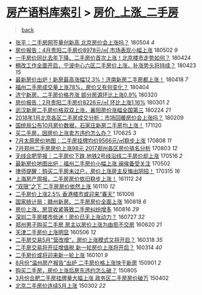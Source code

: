 [房产语料库索引](../../README.md)  > [房价_上涨_二手房](房价_上涨_二手房.md)
====
> [back](../README.md)

- [张平：二手房网签量创新高 北京房价会上涨吗？](http://jkwz.applinzi.com/ittc/7099207773982295051.html#%E5%BC%A0%E5%B9%B3%EF%BC%9A%E4%BA%8C%E6%89%8B%E6%88%BF%E7%BD%91%E7%AD%BE%E9%87%8F%E5%88%9B%E6%96%B0%E9%AB%98+%E5%8C%97%E4%BA%AC%E6%88%BF%E4%BB%B7%E4%BC%9A%E4%B8%8A%E6%B6%A8%E5%90%97%EF%BC%9F) 180504 *4* 
- [房价报告：4月贵阳二手房价8978元/㎡ 市场表现小幅上涨](http://jkwz.applinzi.com/ittc/7098573548220318730.html#%E6%88%BF%E4%BB%B7%E6%8A%A5%E5%91%8A%EF%BC%9A4%E6%9C%88%E8%B4%B5%E9%98%B3%E4%BA%8C%E6%89%8B%E6%88%BF%E4%BB%B78978%E5%85%83%2F%E3%8E%A1+%E5%B8%82%E5%9C%BA%E8%A1%A8%E7%8E%B0%E5%B0%8F%E5%B9%85%E4%B8%8A%E6%B6%A8) 180502 *9* 
- [一手房价同比去年下降、二手房价首次上涨！北京楼市走势如何？](http://jkwz.applinzi.com/ittc/7095481514500555786.html#%E4%B8%80%E6%89%8B%E6%88%BF%E4%BB%B7%E5%90%8C%E6%AF%94%E5%8E%BB%E5%B9%B4%E4%B8%8B%E9%99%8D%E3%80%81%E4%BA%8C%E6%89%8B%E6%88%BF%E4%BB%B7%E9%A6%96%E6%AC%A1%E4%B8%8A%E6%B6%A8%EF%BC%81%E5%8C%97%E4%BA%AC%E6%A5%BC%E5%B8%82%E8%B5%B0%E5%8A%BF%E5%A6%82%E4%BD%95%EF%BC%9F) 180424  
- [棚改工作全面开启，宁波中心六区二手房价上涨，补涨势头将持续？](http://jkwz.applinzi.com/ittc/7095115594066297862.html#%E6%A3%9A%E6%94%B9%E5%B7%A5%E4%BD%9C%E5%85%A8%E9%9D%A2%E5%BC%80%E5%90%AF%EF%BC%8C%E5%AE%81%E6%B3%A2%E4%B8%AD%E5%BF%83%E5%85%AD%E5%8C%BA%E4%BA%8C%E6%89%8B%E6%88%BF%E4%BB%B7%E4%B8%8A%E6%B6%A8%EF%BC%8C%E8%A1%A5%E6%B6%A8%E5%8A%BF%E5%A4%B4%E5%B0%86%E6%8C%81%E7%BB%AD%EF%BC%9F) 180423 *15* 
- [最新房价出炉！新房最高涨幅12.3%！济南新房二手房都上涨！](http://jkwz.applinzi.com/ittc/7093424654503117834.html#%E6%9C%80%E6%96%B0%E6%88%BF%E4%BB%B7%E5%87%BA%E7%82%89%EF%BC%81%E6%96%B0%E6%88%BF%E6%9C%80%E9%AB%98%E6%B6%A8%E5%B9%8512.3%25%EF%BC%81%E6%B5%8E%E5%8D%97%E6%96%B0%E6%88%BF%E4%BA%8C%E6%89%8B%E6%88%BF%E9%83%BD%E4%B8%8A%E6%B6%A8%EF%BC%81) 180418 *7* 
- [福州二手房成交量上涨78%，房价又有何变化？](http://jkwz.applinzi.com/ittc/7088050120333722635.html#%E7%A6%8F%E5%B7%9E%E4%BA%8C%E6%89%8B%E6%88%BF%E6%88%90%E4%BA%A4%E9%87%8F%E4%B8%8A%E6%B6%A878%25%EF%BC%8C%E6%88%BF%E4%BB%B7%E5%8F%88%E6%9C%89%E4%BD%95%E5%8F%98%E5%8C%96%EF%BC%9F) 180404  
- [济宁新房、二手房价格齐涨 部分房源环比上涨0.9%](http://jkwz.applinzi.com/ittc/7082470419619906570.html#%E6%B5%8E%E5%AE%81%E6%96%B0%E6%88%BF%E3%80%81%E4%BA%8C%E6%89%8B%E6%88%BF%E4%BB%B7%E6%A0%BC%E9%BD%90%E6%B6%A8+%E9%83%A8%E5%88%86%E6%88%BF%E6%BA%90%E7%8E%AF%E6%AF%94%E4%B8%8A%E6%B6%A80.9%25) 180320  
- [房价报告：2月贵阳二手房价8226元/㎡ 环比上涨1.16%](http://jkwz.applinzi.com/ittc/7075564657744282630.html#%E6%88%BF%E4%BB%B7%E6%8A%A5%E5%91%8A%EF%BC%9A2%E6%9C%88%E8%B4%B5%E9%98%B3%E4%BA%8C%E6%89%8B%E6%88%BF%E4%BB%B78226%E5%85%83%2F%E3%8E%A1+%E7%8E%AF%E6%AF%94%E4%B8%8A%E6%B6%A81.16%25) 180301 *2* 
- [武汉新房二手房价格双双上涨，襄阳房价涨幅全国第三](http://jkwz.applinzi.com/ittc/7073751480970773521.html#%E6%AD%A6%E6%B1%89%E6%96%B0%E6%88%BF%E4%BA%8C%E6%89%8B%E6%88%BF%E4%BB%B7%E6%A0%BC%E5%8F%8C%E5%8F%8C%E4%B8%8A%E6%B6%A8%EF%BC%8C%E8%A5%84%E9%98%B3%E6%88%BF%E4%BB%B7%E6%B6%A8%E5%B9%85%E5%85%A8%E5%9B%BD%E7%AC%AC%E4%B8%89) 180224 *21* 
- [2018年1月北京各区二手房成交分析：市场回暖房价会上涨吗？](http://jkwz.applinzi.com/ittc/7068030166633022475.html#2018%E5%B9%B41%E6%9C%88%E5%8C%97%E4%BA%AC%E5%90%84%E5%8C%BA%E4%BA%8C%E6%89%8B%E6%88%BF%E6%88%90%E4%BA%A4%E5%88%86%E6%9E%90%EF%BC%9A%E5%B8%82%E5%9C%BA%E5%9B%9E%E6%9A%96%E6%88%BF%E4%BB%B7%E4%BC%9A%E4%B8%8A%E6%B6%A8%E5%90%97%EF%BC%9F) 180209  
- [国统局公布10月房价数据，石家庄新房二手房均上涨！](http://jkwz.applinzi.com/ittc/7037971159264527376.html#%E5%9B%BD%E7%BB%9F%E5%B1%80%E5%85%AC%E5%B8%8310%E6%9C%88%E6%88%BF%E4%BB%B7%E6%95%B0%E6%8D%AE%EF%BC%8C%E7%9F%B3%E5%AE%B6%E5%BA%84%E6%96%B0%E6%88%BF%E4%BA%8C%E6%89%8B%E6%88%BF%E5%9D%87%E4%B8%8A%E6%B6%A8%EF%BC%81) 171120  
- [买二手房，因房价上涨卖方违约怎么办？](http://jkwz.applinzi.com/ittc/7005760952577033232.html#%E4%B9%B0%E4%BA%8C%E6%89%8B%E6%88%BF%EF%BC%8C%E5%9B%A0%E6%88%BF%E4%BB%B7%E4%B8%8A%E6%B6%A8%E5%8D%96%E6%96%B9%E8%BF%9D%E7%BA%A6%E6%80%8E%E4%B9%88%E5%8A%9E%EF%BC%9F) 170825 *3* 
- [7月太原房价地图：二手房挂牌均价9566元/㎡稳步上涨](http://jkwz.applinzi.com/ittc/6999461418569827345.html#7%E6%9C%88%E5%A4%AA%E5%8E%9F%E6%88%BF%E4%BB%B7%E5%9C%B0%E5%9B%BE%EF%BC%9A%E4%BA%8C%E6%89%8B%E6%88%BF%E6%8C%82%E7%89%8C%E5%9D%87%E4%BB%B79566%E5%85%83%2F%E3%8E%A1%E7%A8%B3%E6%AD%A5%E4%B8%8A%E6%B6%A8) 170808 *11* 
- [7月郑州二手房房价上涨98元 2017郑州各区房价排名分析](http://jkwz.applinzi.com/ittc/6997532909630915600.html#7%E6%9C%88%E9%83%91%E5%B7%9E%E4%BA%8C%E6%89%8B%E6%88%BF%E6%88%BF%E4%BB%B7%E4%B8%8A%E6%B6%A898%E5%85%83+2017%E9%83%91%E5%B7%9E%E5%90%84%E5%8C%BA%E6%88%BF%E4%BB%B7%E6%8E%92%E5%90%8D%E5%88%86%E6%9E%90) 170803 *12* 
- [无线合肥早报｜二手房价下跌 地铁2号线沿线二手房价却上涨](http://jkwz.applinzi.com/ittc/6968153539711861764.html#%E6%97%A0%E7%BA%BF%E5%90%88%E8%82%A5%E6%97%A9%E6%8A%A5%EF%BD%9C%E4%BA%8C%E6%89%8B%E6%88%BF%E4%BB%B7%E4%B8%8B%E8%B7%8C+%E5%9C%B0%E9%93%812%E5%8F%B7%E7%BA%BF%E6%B2%BF%E7%BA%BF%E4%BA%8C%E6%89%8B%E6%88%BF%E4%BB%B7%E5%8D%B4%E4%B8%8A%E6%B6%A8) 170516 *2* 
- [最新房价地图出炉：福州二手房价小幅上涨 闽侯备受关注](http://jkwz.applinzi.com/ittc/6963134281407792132.html#%E6%9C%80%E6%96%B0%E6%88%BF%E4%BB%B7%E5%9C%B0%E5%9B%BE%E5%87%BA%E7%82%89%EF%BC%9A%E7%A6%8F%E5%B7%9E%E4%BA%8C%E6%89%8B%E6%88%BF%E4%BB%B7%E5%B0%8F%E5%B9%85%E4%B8%8A%E6%B6%A8+%E9%97%BD%E4%BE%AF%E5%A4%87%E5%8F%97%E5%85%B3%E6%B3%A8) 170502  
- [律师提醒：购买二手房未过户，房价上涨房主反悔出阴招！](http://jkwz.applinzi.com/ittc/6945395279007319044.html#%E5%BE%8B%E5%B8%88%E6%8F%90%E9%86%92%EF%BC%9A%E8%B4%AD%E4%B9%B0%E4%BA%8C%E6%89%8B%E6%88%BF%E6%9C%AA%E8%BF%87%E6%88%B7%EF%BC%8C%E6%88%BF%E4%BB%B7%E4%B8%8A%E6%B6%A8%E6%88%BF%E4%B8%BB%E5%8F%8D%E6%82%94%E5%87%BA%E9%98%B4%E6%8B%9B%EF%BC%81) 170315 *16* 
- [上海房产周报，二手房房价依旧稳步上涨！](http://jkwz.applinzi.com/ittc/6899671252364428293.html#%E4%B8%8A%E6%B5%B7%E6%88%BF%E4%BA%A7%E5%91%A8%E6%8A%A5%EF%BC%8C%E4%BA%8C%E6%89%8B%E6%88%BF%E6%88%BF%E4%BB%B7%E4%BE%9D%E6%97%A7%E7%A8%B3%E6%AD%A5%E4%B8%8A%E6%B6%A8%EF%BC%81) 161112 *24* 
- [“双限”之下 二手房房价依然上涨](http://jkwz.applinzi.com/ittc/6898818085112251397.html#%E2%80%9C%E5%8F%8C%E9%99%90%E2%80%9D%E4%B9%8B%E4%B8%8B+%E4%BA%8C%E6%89%8B%E6%88%BF%E6%88%BF%E4%BB%B7%E4%BE%9D%E7%84%B6%E4%B8%8A%E6%B6%A8) 161110 *12* 
- [二手房价上涨2.5% 香港楼市或迎来“春天”](http://jkwz.applinzi.com/ittc/6886617158427083780.html#%E4%BA%8C%E6%89%8B%E6%88%BF%E4%BB%B7%E4%B8%8A%E6%B6%A82.5%25+%E9%A6%99%E6%B8%AF%E6%A5%BC%E5%B8%82%E6%88%96%E8%BF%8E%E6%9D%A5%E2%80%9C%E6%98%A5%E5%A4%A9%E2%80%9D) 161008  
- [国家统计局：赣州新房、二手房房价全面上涨](http://jkwz.applinzi.com/ittc/6867655965553460229.html#%E5%9B%BD%E5%AE%B6%E7%BB%9F%E8%AE%A1%E5%B1%80%EF%BC%9A%E8%B5%A3%E5%B7%9E%E6%96%B0%E6%88%BF%E3%80%81%E4%BA%8C%E6%89%8B%E6%88%BF%E6%88%BF%E4%BB%B7%E5%85%A8%E9%9D%A2%E4%B8%8A%E6%B6%A8) 160818 *6* 
- [房价上涨、房贷收紧等致二手房纠纷增多](http://jkwz.applinzi.com/ittc/6866752977880220677.html#%E6%88%BF%E4%BB%B7%E4%B8%8A%E6%B6%A8%E3%80%81%E6%88%BF%E8%B4%B7%E6%94%B6%E7%B4%A7%E7%AD%89%E8%87%B4%E4%BA%8C%E6%89%8B%E6%88%BF%E7%BA%A0%E7%BA%B7%E5%A2%9E%E5%A4%9A) 160816 *29* 
- [深圳二手房楼市低迷！房价已无上涨动力？](http://jkwz.applinzi.com/ittc/6859463903033164804.html#%E6%B7%B1%E5%9C%B3%E4%BA%8C%E6%89%8B%E6%88%BF%E6%A5%BC%E5%B8%82%E4%BD%8E%E8%BF%B7%EF%BC%81%E6%88%BF%E4%BB%B7%E5%B7%B2%E6%97%A0%E4%B8%8A%E6%B6%A8%E5%8A%A8%E5%8A%9B%EF%BC%9F) 160727 *32* 
- [郑州男子购买二手房 房主以房价上涨为由拒不交房](http://jkwz.applinzi.com/ittc/6845780294275433476.html#%E9%83%91%E5%B7%9E%E7%94%B7%E5%AD%90%E8%B4%AD%E4%B9%B0%E4%BA%8C%E6%89%8B%E6%88%BF+%E6%88%BF%E4%B8%BB%E4%BB%A5%E6%88%BF%E4%BB%B7%E4%B8%8A%E6%B6%A8%E4%B8%BA%E7%94%B1%E6%8B%92%E4%B8%8D%E4%BA%A4%E6%88%BF) 160620 *21* 
- [天津二手房价上涨明显](http://jkwz.applinzi.com/ittc/6829037947697234948.html#%E5%A4%A9%E6%B4%A5%E4%BA%8C%E6%89%8B%E6%88%BF%E4%BB%B7%E4%B8%8A%E6%B6%A8%E6%98%8E%E6%98%BE) 160506 *12* 
- [二手房交易5月“营改增”，房价上涨模式又将开启？](http://jkwz.applinzi.com/ittc/6810989007097824260.html#%E4%BA%8C%E6%89%8B%E6%88%BF%E4%BA%A4%E6%98%935%E6%9C%88%E2%80%9C%E8%90%A5%E6%94%B9%E5%A2%9E%E2%80%9D%EF%BC%8C%E6%88%BF%E4%BB%B7%E4%B8%8A%E6%B6%A8%E6%A8%A1%E5%BC%8F%E5%8F%88%E5%B0%86%E5%BC%80%E5%90%AF%EF%BC%9F) 160318 *35* 
- [二手房交易将开征增值税 新一轮房价上涨将开启？](http://jkwz.applinzi.com/ittc/6809483423131370501.html#%E4%BA%8C%E6%89%8B%E6%88%BF%E4%BA%A4%E6%98%93%E5%B0%86%E5%BC%80%E5%BE%81%E5%A2%9E%E5%80%BC%E7%A8%8E+%E6%96%B0%E4%B8%80%E8%BD%AE%E6%88%BF%E4%BB%B7%E4%B8%8A%E6%B6%A8%E5%B0%86%E5%BC%80%E5%90%AF%EF%BC%9F) 160314 *40* 
- [二手房价或将迎来新一轮上涨](http://jkwz.applinzi.com/ittc/6782217721156731909.html#%E4%BA%8C%E6%89%8B%E6%88%BF%E4%BB%B7%E6%88%96%E5%B0%86%E8%BF%8E%E6%9D%A5%E6%96%B0%E4%B8%80%E8%BD%AE%E4%B8%8A%E6%B6%A8) 160101 *9* 
- [8月份“温州房产报告”出炉 二手房价格上涨快于新房](http://jkwz.applinzi.com/ittc/6737136592025093125.html#8%E6%9C%88%E4%BB%BD%E2%80%9C%E6%B8%A9%E5%B7%9E%E6%88%BF%E4%BA%A7%E6%8A%A5%E5%91%8A%E2%80%9D%E5%87%BA%E7%82%89+%E4%BA%8C%E6%89%8B%E6%88%BF%E4%BB%B7%E6%A0%BC%E4%B8%8A%E6%B6%A8%E5%BF%AB%E4%BA%8E%E6%96%B0%E6%88%BF) 150901 *2* 
- [购买二手房，房价上涨后房东违约怎么破？](http://jkwz.applinzi.com/ittc/547650615560832613.html#%E8%B4%AD%E4%B9%B0%E4%BA%8C%E6%89%8B%E6%88%BF%EF%BC%8C%E6%88%BF%E4%BB%B7%E4%B8%8A%E6%B6%A8%E5%90%8E%E6%88%BF%E4%B8%9C%E8%BF%9D%E7%BA%A6%E6%80%8E%E4%B9%88%E7%A0%B4%EF%BC%9F) 150805  
- [3月份合肥二手房挂牌量大幅上涨 政务区二手房房价破万](http://jkwz.applinzi.com/ittc/547650611402223942.html#3%E6%9C%88%E4%BB%BD%E5%90%88%E8%82%A5%E4%BA%8C%E6%89%8B%E6%88%BF%E6%8C%82%E7%89%8C%E9%87%8F%E5%A4%A7%E5%B9%85%E4%B8%8A%E6%B6%A8+%E6%94%BF%E5%8A%A1%E5%8C%BA%E4%BA%8C%E6%89%8B%E6%88%BF%E6%88%BF%E4%BB%B7%E7%A0%B4%E4%B8%87) 150402  
- [北京二手房价连续5月上涨](http://jkwz.applinzi.com/ittc/547650611396451292.html#%E5%8C%97%E4%BA%AC%E4%BA%8C%E6%89%8B%E6%88%BF%E4%BB%B7%E8%BF%9E%E7%BB%AD5%E6%9C%88%E4%B8%8A%E6%B6%A8) 150302 *22* 
